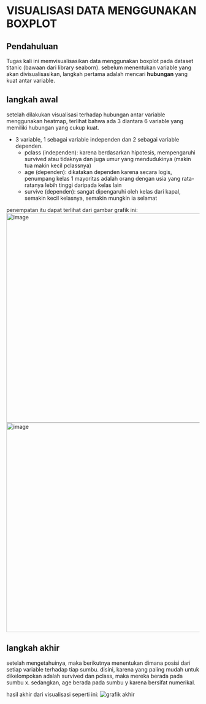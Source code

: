 # VISUALISASI DATA MENGGUNAKAN BOXPLOT
## Pendahuluan
Tugas kali ini memvisualisasikan data menggunakan boxplot pada dataset titanic (bawaan dari library seaborn).
sebelum menentukan variable yang akan divisualisasikan, langkah pertama adalah mencari **hubungan** yang kuat antar variable.

## langkah awal
setelah dilakukan visualisasi terhadap hubungan antar variable menggunakan heatmap, 
terlihat bahwa ada 3 diantara 6 variable yang memiliki hubungan yang cukup kuat.

- 3 variable, 1 sebagai variable independen dan 2 sebagai variable dependen.
  - pclass (independen): karena berdasarkan hipotesis, mempengaruhi survived atau tidaknya dan juga umur yang mendudukinya (makin tua makin kecil pclassnya)
  - age (dependen): dikatakan dependen karena secara logis, penumpang kelas 1 mayoritas adalah orang dengan usia yang rata-ratanya lebih tinggi daripada kelas lain
  - survive (dependen): sangat dipengaruhi oleh kelas dari kapal, semakin kecil kelasnya, semakin mungkin ia selamat

penempatan itu dapat terlihat dari gambar grafik ini:
<img width="695" height="547" alt="image" src="https://github.com/user-attachments/assets/f883d170-fd97-45d4-8a9e-eb76b835e4a9" />
<img width="686" height="547" alt="image" src="https://github.com/user-attachments/assets/1fa518ef-e397-455f-a401-3a226f69dac8" />



## langkah akhir
setelah mengetahuinya, maka berikutnya menentukan dimana posisi dari setiap variable terhadap tiap sumbu.
disini, karena yang paling mudah untuk dikelompokan adalah survived dan pclass, maka mereka berada pada sumbu x.
sedangkan, age berada pada sumbu y karena bersifat numerikal.

hasil akhir dari visualisasi seperti ini:
![grafik akhir](<img width="996" height="701" alt="image" src="https://github.com/user-attachments/assets/acb6fb86-2f3b-4d68-a80f-09a4107bb1c9" />)


